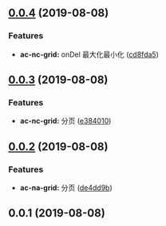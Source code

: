 <a name="0.0.4"></a>
## [0.0.4](https://github.com/tinper-bee/ac-nc-grid/compare/v0.0.3...v0.0.4) (2019-08-08)


### Features

* **ac-nc-grid:** onDel 最大化最小化 ([cd8fda5](https://github.com/tinper-bee/ac-nc-grid/commit/cd8fda5))



<a name="0.0.3"></a>
## [0.0.3](https://github.com/tinper-bee/ac-nc-grid/compare/v0.0.2...v0.0.3) (2019-08-08)


### Features

* **ac-nc-grid:** 分页 ([e384010](https://github.com/tinper-bee/ac-nc-grid/commit/e384010))



<a name="0.0.2"></a>
## [0.0.2](https://github.com/tinper-bee/ac-nc-grid/compare/v0.0.1...v0.0.2) (2019-08-08)


### Features

* **ac-na-grid:** 分页 ([de4dd9b](https://github.com/tinper-bee/ac-nc-grid/commit/de4dd9b))



<a name="0.0.1"></a>
## 0.0.1 (2019-08-08)



